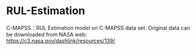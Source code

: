 # RUL-Estimation
C-MAPSS：RUL Estimation model on C-MAPSS data set.
Original data can be downloaded from NASA web: https://c3.nasa.gov/dashlink/resources/139/

